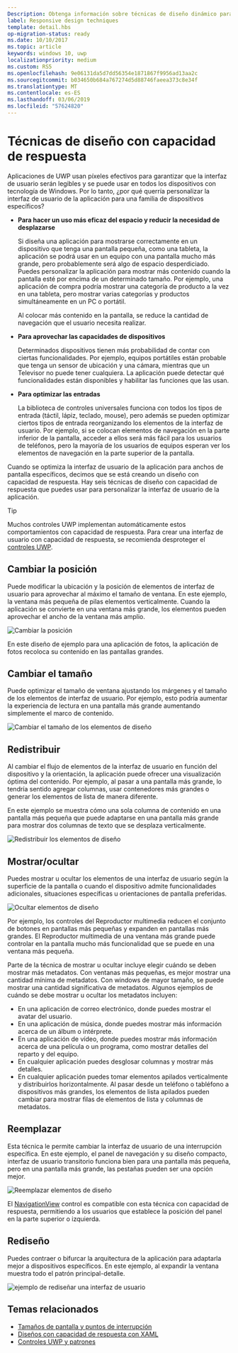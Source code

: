 ```yaml
---
Description: Obtenga información sobre técnicas de diseño dinámico para adaptar la aplicación para dispositivos específicos
label: Responsive design techniques
template: detail.hbs
op-migration-status: ready
ms.date: 10/10/2017
ms.topic: article
keywords: windows 10, uwp
localizationpriority: medium
ms.custom: RS5
ms.openlocfilehash: 9e06131da5d7dd56354e1871867f9956ad13aa2c
ms.sourcegitcommit: b034650b684a767274d5d88746faeea373c8e34f
ms.translationtype: MT
ms.contentlocale: es-ES
ms.lasthandoff: 03/06/2019
ms.locfileid: "57624820"
---
```

# <a name="responsive-design-techniques"></a>Técnicas de diseño con capacidad de respuesta

Aplicaciones de UWP usan píxeles efectivos para garantizar que la interfaz de usuario serán legibles y se puede usar en todos los dispositivos con tecnología de Windows. Por lo tanto, ¿por qué querría personalizar la interfaz de usuario de la aplicación para una familia de dispositivos específicos?

- **Para hacer un uso más eficaz del espacio y reducir la necesidad de desplazarse**

    Si diseña una aplicación para mostrarse correctamente en un dispositivo que tenga una pantalla pequeña, como una tableta, la aplicación se podrá usar en un equipo con una pantalla mucho más grande, pero probablemente será algo de espacio desperdiciado. Puedes personalizar la aplicación para mostrar más contenido cuando la pantalla esté por encima de un determinado tamaño. Por ejemplo, una aplicación de compra podría mostrar una categoría de producto a la vez en una tableta, pero mostrar varias categorías y productos simultáneamente en un PC o portátil.

    Al colocar más contenido en la pantalla, se reduce la cantidad de navegación que el usuario necesita realizar.

- **Para aprovechar las capacidades de dispositivos**

    Determinados dispositivos tienen más probabilidad de contar con ciertas funcionalidades. Por ejemplo, equipos portátiles están probable que tenga un sensor de ubicación y una cámara, mientras que un Televisor no puede tener cualquiera. La aplicación puede detectar qué funcionalidades están disponibles y habilitar las funciones que las usan.

- **Para optimizar las entradas**

    La biblioteca de controles universales funciona con todos los tipos de entrada (táctil, lápiz, teclado, mouse), pero además se pueden optimizar ciertos tipos de entrada reorganizando los elementos de la interfaz de usuario. Por ejemplo, si se colocan elementos de navegación en la parte inferior de la pantalla, acceder a ellos será más fácil para los usuarios de teléfonos, pero la mayoría de los usuarios de equipos esperan ver los elementos de navegación en la parte superior de la pantalla.

Cuando se optimiza la interfaz de usuario de la aplicación para anchos de pantalla específicos, decimos que se está creando un diseño con capacidad de respuesta. Hay seis técnicas de diseño con capacidad de respuesta que puedes usar para personalizar la interfaz de usuario de la aplicación.

>[!TIP]
> Muchos controles UWP implementan automáticamente estos comportamientos con capacidad de respuesta. Para crear una interfaz de usuario con capacidad de respuesta, se recomienda desproteger el [controles UWP](../controls-and-patterns/index.md).

## <a name="reposition"></a>Cambiar la posición

Puede modificar la ubicación y la posición de elementos de interfaz de usuario para aprovechar al máximo el tamaño de ventana. En este ejemplo, la ventana más pequeña de pilas elementos verticalmente. Cuando la aplicación se convierte en una ventana más grande, los elementos pueden aprovechar el ancho de la ventana más amplio.

![Cambiar la posición](images/rsp-design/rspd-reposition2.gif)

En este diseño de ejemplo para una aplicación de fotos, la aplicación de fotos recoloca su contenido en las pantallas grandes.

## <a name="resize"></a>Cambiar el tamaño

Puede optimizar el tamaño de ventana ajustando los márgenes y el tamaño de los elementos de interfaz de usuario. Por ejemplo, esto podría aumentar la experiencia de lectura en una pantalla más grande aumentando simplemente el marco de contenido.

![Cambiar el tamaño de los elementos de diseño](images/rsp-design/rspd-resize2.gif)

## <a name="reflow"></a>Redistribuir

Al cambiar el flujo de elementos de la interfaz de usuario en función del dispositivo y la orientación, la aplicación puede ofrecer una visualización óptima del contenido. Por ejemplo, al pasar a una pantalla más grande, lo tendría sentido agregar columnas, usar contenedores más grandes o generar los elementos de lista de manera diferente.

En este ejemplo se muestra cómo una sola columna de contenido en una pantalla más pequeña que puede adaptarse en una pantalla más grande para mostrar dos columnas de texto que se desplaza verticalmente.

![Redistribuir los elementos de diseño](images/rsp-design/rspd_reflow.gif)

## <a name="showhide"></a>Mostrar/ocultar

Puedes mostrar u ocultar los elementos de una interfaz de usuario según la superficie de la pantalla o cuando el dispositivo admite funcionalidades adicionales, situaciones específicas u orientaciones de pantalla preferidas.

![Ocultar elementos de diseño](images/rsp-design/rspd-revealhide.gif)

Por ejemplo, los controles del Reproductor multimedia reducen el conjunto de botones en pantallas más pequeñas y expanden en pantallas más grandes. El Reproductor multimedia de una ventana más grande puede controlar en la pantalla mucho más funcionalidad que se puede en una ventana más pequeña.

Parte de la técnica de mostrar u ocultar incluye elegir cuándo se deben mostrar más metadatos. Con ventanas más pequeñas, es mejor mostrar una cantidad mínima de metadatos. Con windows de mayor tamaño, se puede mostrar una cantidad significativa de metadatos. Algunos ejemplos de cuándo se debe mostrar u ocultar los metadatos incluyen:

- En una aplicación de correo electrónico, donde puedes mostrar el avatar del usuario.
- En una aplicación de música, donde puedes mostrar más información acerca de un álbum o intérprete.
- En una aplicación de vídeo, donde puedes mostrar más información acerca de una película o un programa, como mostrar detalles del reparto y del equipo.
- En cualquier aplicación puedes desglosar columnas y mostrar más detalles.
- En cualquier aplicación puedes tomar elementos apilados verticalmente y distribuirlos horizontalmente. Al pasar desde un teléfono o tabléfono a dispositivos más grandes, los elementos de lista apilados pueden cambiar para mostrar filas de elementos de lista y columnas de metadatos.

## <a name="replace"></a>Reemplazar

Esta técnica le permite cambiar la interfaz de usuario de una interrupción específica. En este ejemplo, el panel de navegación y su diseño compacto, interfaz de usuario transitorio funciona bien para una pantalla más pequeña, pero en una pantalla más grande, las pestañas pueden ser una opción mejor.

![Reemplazar elementos de diseño](images/rsp-design/rspd-replace.gif)

El [NavigationView](../controls-and-patterns/navigationview.md) control es compatible con esta técnica con capacidad de respuesta, permitiendo a los usuarios que establece la posición del panel en la parte superior o izquierda.

## <a name="re-architect"></a>Rediseño

Puedes contraer o bifurcar la arquitectura de la aplicación para adaptarla mejor a dispositivos específicos. En este ejemplo, al expandir la ventana muestra todo el patrón principal-detalle.

![ejemplo de rediseñar una interfaz de usuario](images/rsp-design/rspd-rearchitect.gif)

## <a name="related-topics"></a>Temas relacionados

- [Tamaños de pantalla y puntos de interrupción](screen-sizes-and-breakpoints-for-responsive-design.md)
- [Diseños con capacidad de respuesta con XAML](layouts-with-xaml.md)
- [Controles UWP y patrones](../controls-and-patterns/index.md)
